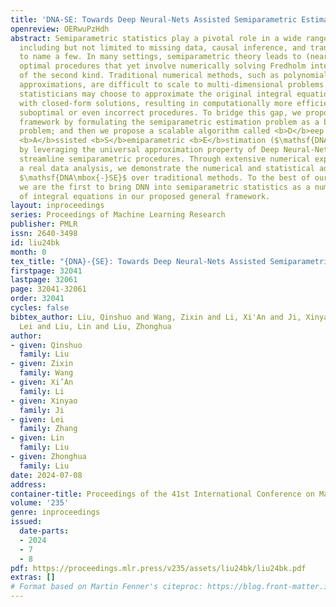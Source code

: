 ```yaml
---
title: 'DNA-SE: Towards Deep Neural-Nets Assisted Semiparametric Estimation'
openreview: OERwuPzHdh
abstract: Semiparametric statistics play a pivotal role in a wide range of domains,
  including but not limited to missing data, causal inference, and transfer learning,
  to name a few. In many settings, semiparametric theory leads to (nearly) statistically
  optimal procedures that yet involve numerically solving Fredholm integral equations
  of the second kind. Traditional numerical methods, such as polynomial or spline
  approximations, are difficult to scale to multi-dimensional problems. Alternatively,
  statisticians may choose to approximate the original integral equations by ones
  with closed-form solutions, resulting in computationally more efficient, but statistically
  suboptimal or even incorrect procedures. To bridge this gap, we propose a novel
  framework by formulating the semiparametric estimation problem as a bi-level optimization
  problem; and then we propose a scalable algorithm called <b>D</b>eep <b>N</b>eural-Nets
  <b>A</b>ssisted <b>S</b>emiparametric <b>E</b>stimation ($\mathsf{DNA\mbox{-}SE}$)
  by leveraging the universal approximation property of Deep Neural-Nets (DNN) to
  streamline semiparametric procedures. Through extensive numerical experiments and
  a real data analysis, we demonstrate the numerical and statistical advantages of
  $\mathsf{DNA\mbox{-}SE}$ over traditional methods. To the best of our knowledge,
  we are the first to bring DNN into semiparametric statistics as a numerical solver
  of integral equations in our proposed general framework.
layout: inproceedings
series: Proceedings of Machine Learning Research
publisher: PMLR
issn: 2640-3498
id: liu24bk
month: 0
tex_title: "{DNA}-{SE}: Towards Deep Neural-Nets Assisted Semiparametric Estimation"
firstpage: 32041
lastpage: 32061
page: 32041-32061
order: 32041
cycles: false
bibtex_author: Liu, Qinshuo and Wang, Zixin and Li, Xi'An and Ji, Xinyao and Zhang,
  Lei and Liu, Lin and Liu, Zhonghua
author:
- given: Qinshuo
  family: Liu
- given: Zixin
  family: Wang
- given: Xi’An
  family: Li
- given: Xinyao
  family: Ji
- given: Lei
  family: Zhang
- given: Lin
  family: Liu
- given: Zhonghua
  family: Liu
date: 2024-07-08
address:
container-title: Proceedings of the 41st International Conference on Machine Learning
volume: '235'
genre: inproceedings
issued:
  date-parts:
  - 2024
  - 7
  - 8
pdf: https://proceedings.mlr.press/v235/assets/liu24bk/liu24bk.pdf
extras: []
# Format based on Martin Fenner's citeproc: https://blog.front-matter.io/posts/citeproc-yaml-for-bibliographies/
---
```

